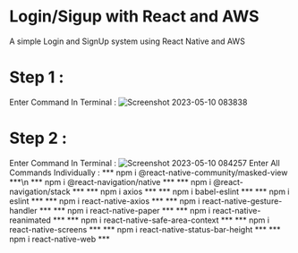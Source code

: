 # Login/Sigup with React and AWS
 A simple Login and SignUp system using React Native and AWS

# Step 1 :
 Enter Command In Terminal : ![Screenshot 2023-05-10 083838](https://github.com/NovoSphere/Login-Sigup-with-React-and-AWS/assets/112673081/8bd5e1e6-5240-4817-bdf6-2309e9501f5e)

# Step 2 :
 Enter Command In Terminal : ![Screenshot 2023-05-10 084257](https://github.com/NovoSphere/Login-Sigup-with-React-and-AWS/assets/112673081/2c48e1e8-95cd-4a13-b46c-9a532bf189f9)
 Enter All Commands Individually : 
 *** npm i @react-native-community/masked-view ***\n
 *** npm i @react-navigation/native ***
 *** npm i @react-navigation/stack ***
 *** npm i axios ***
 *** npm i babel-eslint ***
 *** npm i eslint ***
 *** npm i react-native-axios ***
 *** npm i react-native-gesture-handler ***
 *** npm i react-native-paper ***
 *** npm i react-native-reanimated ***
 *** npm i react-native-safe-area-context ***
 *** npm i react-native-screens ***
 *** npm i react-native-status-bar-height ***
 *** npm i react-native-web ***
